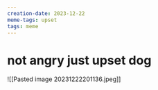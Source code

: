 ```yaml
---
creation-date: 2023-12-22
meme-tags: upset
tags: meme
---
```

# not angry just upset dog
![[Pasted image 20231222201136.jpeg]]
